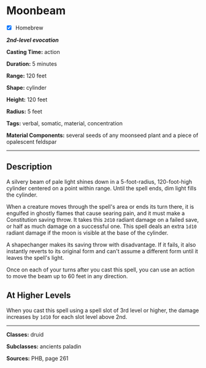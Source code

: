 # Moonbeam

- [x] Homebrew

***2nd-level evocation***

**Casting Time:** action

**Duration:** 5 minutes

**Range:** 120 feet

**Shape:** cylinder

**Height:** 120 feet

**Radius:** 5 feet

**Tags:** verbal, somatic, material, concentration

**Material Components:** several seeds of any moonseed plant and a piece of opalescent feldspar

---

## Description
A silvery beam of pale light shines down in a 5-foot-radius, 120-foot-high cylinder centered on a point within range. Until the spell ends, dim light fills the cylinder.

When a creature moves through the spell's area or ends its turn there, it is engulfed in ghostly flames that cause searing pain, and it must make a Constitution saving throw. It takes this `2d10` radiant damage on a failed save, or half as much damage on a successful one. This spell deals an extra `1d10` radiant damage if the moon is visible at the base of the cylinder.

A shapechanger makes its saving throw with disadvantage. If it fails, it also instantly reverts to its original form and can't assume a different form until it leaves the spell's light.

Once on each of your turns after you cast this spell, you can use an action to move the beam up to 60 feet in any direction.

## At Higher Levels
When you cast this spell using a spell slot of 3rd level or higher, the damage increases by `1d10` for each slot level above 2nd.

---

**Classes:** druid

**Subclasses:** ancients paladin

**Sources:** PHB, page 261
